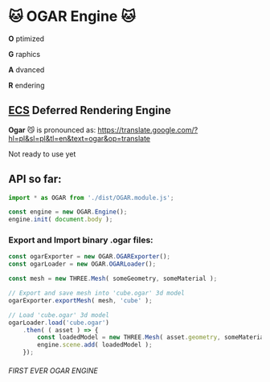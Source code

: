 # 🐱 OGAR Engine 🐱

**O** ptimized

**G** raphics

**A** dvanced

**R** endering

## [ECS](https://en.wikipedia.org/wiki/Entity_component_system) Deferred Rendering Engine

**Ogar** 😼 is pronounced as: https://translate.google.com/?hl=pl&sl=pl&tl=en&text=ogar&op=translate

Not ready to use yet

## API so far:
```js
import * as OGAR from './dist/OGAR.module.js';

const engine = new OGAR.Engine();
engine.init( document.body );
```

### Export and Import binary .ogar files:
```js
const ogarExporter = new OGAR.OGARExporter();
const ogarLoader = new OGAR.OGARLoader();

const mesh = new THREE.Mesh( someGeometry, someMaterial );

// Export and save mesh into 'cube.ogar' 3d model
ogarExporter.exportMesh( mesh, 'cube' );

// Load 'cube.ogar' 3d model
ogarLoader.load('cube.ogar')
    .then( ( asset ) => {
        const loadedModel = new THREE.Mesh( asset.geometry, someMaterial );
        engine.scene.add( loadedModel );
    });
```

###### FIRST EVER OGAR ENGINE
